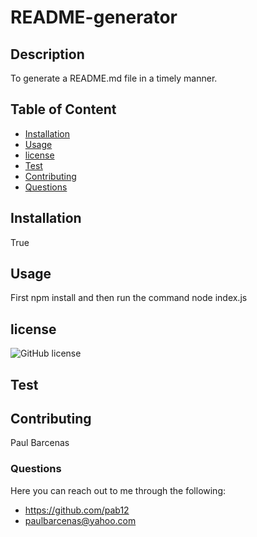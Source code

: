 # README-generator

## Description
To generate a README.md file in a timely manner.
## Table of Content

* [Installation](#installation)
* [Usage](#usage)
* [license](#license)
* [Test](#test)
* [Contributing](#contributing)
* [Questions](#questions)
## Installation
True
## Usage
 First npm install and then run the command node index.js
## license

  ![GitHub license](https://img.shields.io/badge/license-MIT-blue.svg)

## Test


## Contributing
Paul Barcenas
### Questions
Here you can reach out to me through the following:
 * https://github.com/pab12 
 * paulbarcenas@yahoo.com
